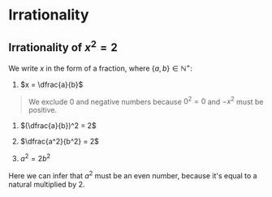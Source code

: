 # Irrationality

## Irrationality of $x^2 = 2$

We write $x$ in the form of a fraction, where $\{ a, b \} ∈ ℕ^+$:

1. $x = \dfrac{a}{b}$ 
   
> We exclude $0$ and negative numbers because $0^2 = 0$ and $-x^2$ must be 
> positive.

1. $(\dfrac{a}{b})^2 = 2$

2. $\dfrac{a^2}{b^2} = 2$

3. $a^2 = 2b^2$

Here we can infer that $a^2$ must be an even number, because it's equal to a
natural multiplied by 2.
